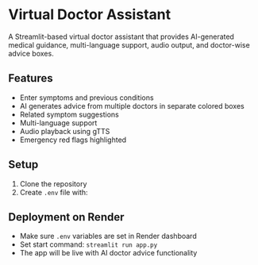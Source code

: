 # Virtual Doctor Assistant

A Streamlit-based virtual doctor assistant that provides AI-generated medical guidance, multi-language support, audio output, and doctor-wise advice boxes.

## Features
- Enter symptoms and previous conditions
- AI generates advice from multiple doctors in separate colored boxes
- Related symptom suggestions
- Multi-language support
- Audio playback using gTTS
- Emergency red flags highlighted

## Setup

1. Clone the repository
2. Create `.env` file with:


## Deployment on Render
- Make sure `.env` variables are set in Render dashboard
- Set start command: `streamlit run app.py`
- The app will be live with AI doctor advice functionality

